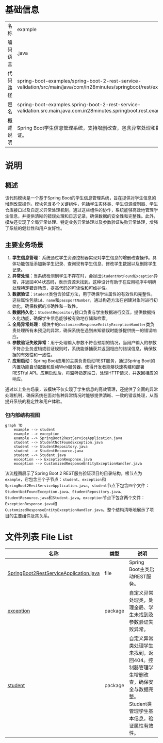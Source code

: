 # 基础信息

|      |      |
|------|------|
| 名称 | example |
| 编码语言 | .java |
| 代码路径 | spring-boot-examples/spring-boot-2-rest-service-validation/src/main/java/com/in28minutes/springboot/rest/example |
| 包名 | spring-boot-examples.spring-boot-2-rest-service-validation.src.main.java.com.in28minutes.springboot.rest.example |
| 概述说明 | Spring Boot学生信息管理系统，支持增删改查，包含异常处理和数据验证。 |

# 说明

## 概述

该代码模块是一个基于Spring Boot的学生信息管理系统，旨在提供对学生信息的增删改查操作。模块包含多个关键组件，包括学生实体类、学生资源控制器、学生仓库接口以及自定义异常处理机制。通过这些组件的协作，系统能够高效地管理学生信息，并提供清晰的错误处理和日志记录，确保数据的安全性和完整性。此外，模块还实现了全局异常处理、特定业务异常处理以及参数验证失败异常处理，增强了系统的健壮性和用户友好性。

## 主要业务场景

1. **学生信息管理**：系统通过学生资源控制器实现对学生信息的增删改查操作。具体功能包括添加新学生记录、查询现有学生信息、修改学生数据以及删除学生记录。
2. **异常处理**：当系统检测到学生不存在时，会抛出`StudentNotFoundException`异常，并返回404状态码，表示资源未找到。这种设计有助于在应用程序中明确处理特定错误场景，提高代码的可读性和可维护性。
3. **数据验证**：`Student`类包含验证方法，用于确保学生属性的有效性和完整性。这些属性包括`id`、`name`和`passportNumber`，通过构造方法在创建对象时进行初始化，确保数据的准确性和一致性。
4. **数据持久化**：`StudentRepository`接口负责与学生数据进行交互，提供数据持久化功能，确保学生信息能够被有效地存储和检索。
5. **全局异常处理**：模块中的`CustomizedResponseEntityExceptionHandler`类负责处理所有未预见的异常，确保系统在遇到未知错误时能够提供统一的错误响应。
6. **参数验证失败异常**：用于处理输入参数不符合预期的情况，当用户输入的参数不符合业务逻辑或验证规则时，系统能够捕获并返回相应的错误信息，确保数据的有效性和一致性。
7. **应用启动**：Spring Boot应用的主类负责启动REST服务，通过Spring Boot的内置功能自动配置和启动Web服务器，使得开发者能够快速构建和部署RESTful API。应用启动后，将监听指定端口，处理HTTP请求，并返回相应的响应。

通过以上业务场景，该模块不仅实现了学生信息的高效管理，还提供了全面的异常处理机制，确保系统在面对各种异常情况时能够提供清晰、一致的错误处理，从而提升系统的稳定性和用户体验。


### 包内部结构视图

```mermaid
graph TD
    example --> student
    example --> exception
    example --> SpringBoot2RestServiceApplication.java
    student --> StudentNotFoundException.java
    student --> StudentRepository.java
    student --> StudentResource.java
    student --> Student.java
    exception --> ExceptionResponse.java
    exception --> CustomizedResponseEntityExceptionHandler.java
```

该流程图展示了Spring Boot 2 REST服务验证项目的目录结构。根节点为`example`，它包含三个子节点：`student`、`exception`和`SpringBoot2RestServiceApplication.java`。`student`节点下包含四个文件：`StudentNotFoundException.java`、`StudentRepository.java`、`StudentResource.java`和`Student.java`。`exception`节点下包含两个文件：`ExceptionResponse.java`和`CustomizedResponseEntityExceptionHandler.java`。整个结构清晰地展示了项目的主要组件及其关系。

# 文件列表 File List

| 名称   | 类型  | 说明 |
|-------|------|-------------|
| [SpringBoot2RestServiceApplication.java](SpringBoot2RestServiceApplication.md) | file | Spring Boot主类启动REST服务。 |
| [exception](exception/_module.md) | package | 自定义异常处理类，处理全局、学生未找到及参数验证失败异常。 |
| [student](student/_module.md) | package | 自定义异常类处理学生未找到，返回404。控制器管理学生增删改查，确保安全与数据完整。Student类管理学生基本信息，验证属性有效性。 |



